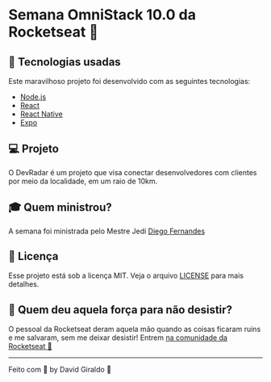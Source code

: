 # Semana OmniStack 10.0 da Rocketseat :rocket:

## :rocket: Tecnologias usadas
Este maravilhoso projeto foi desenvolvido com as seguintes tecnologias:
- [Node.js](https://nodejs.org/en/)
- [React](https://reactjs.org)
- [React Native](https://facebook.github.io/react-native/)
- [Expo](https://expo.io/)

## :computer: Projeto

O DevRadar é um projeto que visa conectar desenvolvedores com clientes por meio da localidade, em um raio de 10km.

## :mortar_board: Quem ministrou?

A semana foi ministrada pelo Mestre Jedi [Diego Fernandes](https://github.com/diego3g)

## :memo: Licença

Esse projeto está sob a licença MIT. Veja o arquivo [LICENSE](LICENSE.md) para mais detalhes.

## :muscle: Quem deu aquela força para não desistir?

O pessoal  da Rocketseat deram aquela mão quando as coisas ficaram ruins e me salvaram, sem me deixar desistir!
Entrem   [na comunidade da Rocketseat :rocket:](https://discordapp.com/invite/gCRAFhc)

---

Feito com :purple_heart: by David Giraldo :wave:
